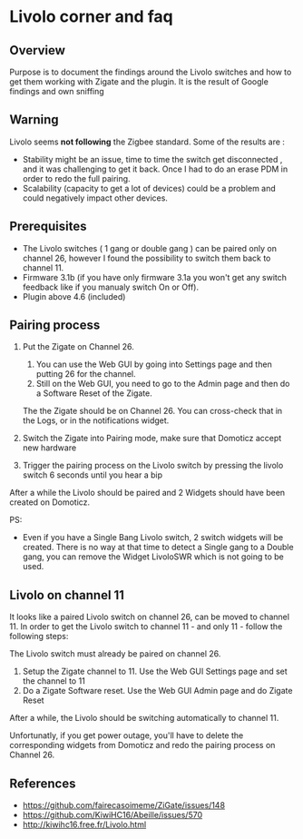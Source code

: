 # Livolo corner and faq

## Overview

Purpose is to document the findings around the Livolo switches and how to get them working with Zigate and the plugin.
It is the result of Google findings and own sniffing 

## Warning

Livolo seems __not following__ the Zigbee standard. Some of the results are :
* Stability might be an issue, time to time the switch get disconnected , and it was challenging to get it back. Once I had to do an erase PDM in order to redo the full pairing.
* Scalability (capacity to get a lot of devices) could be a problem and could negatively impact other devices.

## Prerequisites

* The Livolo switches ( 1 gang or double gang ) can be paired only on channel 26, however I found the possibility to switch them back to channel 11.
* Firmware 3.1b (if you have only firmware 3.1a you won't get any switch feedback like if you manualy switch On or Off).
* Plugin above 4.6 (included)

## Pairing process

1. Put the Zigate on Channel 26. 
   1. You can use the Web GUI by going into Settings page and then putting 26 for the channel.
   1. Still on the Web GUI, you need to go to the Admin page and then do a Software Reset of the Zigate.
   
   The the Zigate should be on Channel 26. You can cross-check that in the Logs, or in the notifications widget.
   
1. Switch the Zigate into Pairing mode, make sure that Domoticz accept new hardware

1. Trigger the pairing process on the Livolo switch by pressing the livolo switch 6 seconds until you hear a bip

After a while the Livolo should be paired and 2 Widgets should have been created on Domoticz.

PS: 
* Even if you have a Single Bang Livolo switch, 2 switch widgets will be created. There is no way at that time to detect a Single gang to a Double gang,
you can remove the Widget LivoloSWR which is not going to be used.


## Livolo on channel 11

It looks like a paired Livolo switch on channel 26, can be moved to channel 11. In order to get the Livolo switch to channel 11 - and only 11 - follow the following steps:

The Livolo switch must already be paired on channel 26.

1. Setup the Zigate channel to 11. Use the Web GUI Settings page and set the channel to 11
1. Do a Zigate Software reset. Use the Web GUI Admin page and do Zigate Reset

After a while, the Livolo should be switching automatically to channel 11.

Unfortunatly, if you get power outage, you'll have to delete the corresponding widgets from Domoticz and redo the pairing process on Channel 26.



## References

* https://github.com/fairecasoimeme/ZiGate/issues/148
* https://github.com/KiwiHC16/Abeille/issues/570
* http://kiwihc16.free.fr/Livolo.html
